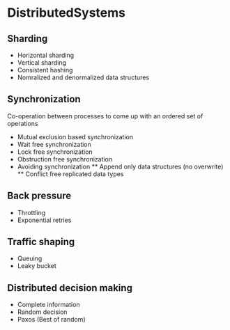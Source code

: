 # DistributedSystems

## Sharding

* Horizontal sharding
* Vertical sharding
* Consistent hashing
* Nomralized and denormalized data structures

## Synchronization

Co-operation between processes to come up with an ordered set of operations

* Mutual exclusion based synchronization
* Wait free synchronization
* Lock free synchronization
* Obstruction free synchronization
* Avoiding synchronization
** Append only data structures (no overwrite)
** Conflict free replicated data types

## Back pressure

* Throttling
* Exponential retries

## Traffic shaping 

* Queuing
* Leaky bucket

## Distributed decision making

* Complete information
* Random decision
* Paxos (Best of random)
